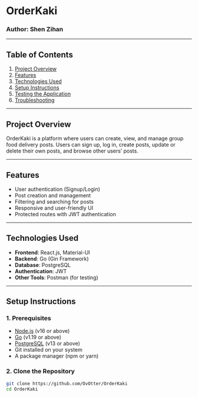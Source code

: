 # OrderKaki

### Author: Shen Zihan

---

## Table of Contents

1. [Project Overview](#project-overview)
2. [Features](#features)
3. [Technologies Used](#technologies-used)
4. [Setup Instructions](#setup-instructions)
5. [Testing the Application](#testing-the-application)
6. [Troubleshooting](#troubleshooting)

---

## Project Overview

OrderKaki is a platform where users can create, view, and manage group food delivery posts. Users can sign up, log in, create posts, update or delete their own posts, and browse other users’ posts.

---

## Features

- User authentication (Signup/Login)
- Post creation and management
- Filtering and searching for posts
- Responsive and user-friendly UI
- Protected routes with JWT authentication

---

## Technologies Used

- **Frontend**: React.js, Material-UI
- **Backend**: Go (Gin Framework)
- **Database**: PostgreSQL
- **Authentication**: JWT
- **Other Tools**: Postman (for testing)

---

## Setup Instructions

### 1. Prerequisites

- [Node.js](https://nodejs.org/) (v16 or above)
- [Go](https://golang.org/) (v1.19 or above)
- [PostgreSQL](https://www.postgresql.org/) (v13 or above)
- Git installed on your system
- A package manager (npm or yarn)

### 2. Clone the Repository

```bash
git clone https://github.com/OvOtter/OrderKaki
cd OrderKaki
```

